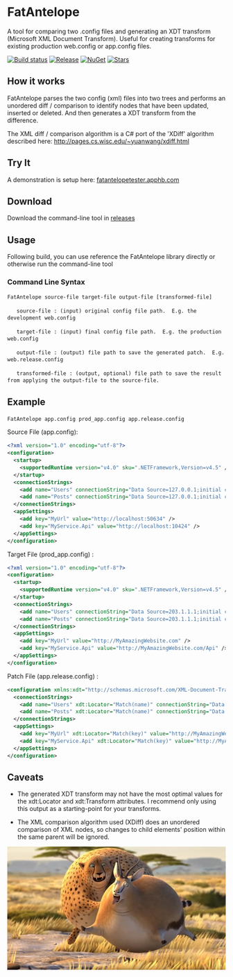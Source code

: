 # FatAntelope

A tool for comparing two .config files and generating an XDT transform (Microsoft XML Document Transform).
Useful for creating transforms for existing production web.config or app.config files.

[![Build status](https://ci.appveyor.com/api/projects/status/iii1m7n3cdq3v5xm?svg=true)](https://ci.appveyor.com/project/CameronWills/fatantelope)
[![Release](https://img.shields.io/github/release/CameronWills/fatantelope.svg)](https://github.com/CameronWills/FatAntelope/releases/latest)
[![NuGet](https://buildstats.info/nuget/fatantelope)](https://www.nuget.org/packages/FatAntelope/)
[![Stars](https://img.shields.io/github/stars/CameronWills/fatantelope.svg)](https://github.com/CameronWills/FatAntelope/stargazers)

## How it works

FatAntelope parses the two config (xml) files into two trees and performs an unordered diff / comparison to identify nodes 
that have been updated, inserted or deleted. And then generates a XDT transform from the difference.

The XML diff / comparison algorithm is a C# port of the 'XDiff' algorithm described here: 
http://pages.cs.wisc.edu/~yuanwang/xdiff.html

## Try It
A demonstration is setup here: [fatantelopetester.apphb.com](https://fatantelopetester.apphb.com/)

## Download

Download the command-line tool in [releases](https://github.com/CameronWills/FatAntelope/releases)

## Usage

Following build, you can use reference the FatAntelope library directly or otherwise run the command-line tool

### Command Line Syntax

```
FatAntelope source-file target-file output-file [transformed-file]

   source-file : (input) original config file path.  E.g. the development web.config

   target-file : (input) final config file path.  E.g. the production web.config

   output-file : (output) file path to save the generated patch.  E.g. web.release.config

   transformed-file : (output, optional) file path to save the result from applying the output-file to the source-file.
```

## Example

`FatAntelope app.config prod_app.config app.release.config`

Source File (app.config):

```xml
<?xml version="1.0" encoding="utf-8"?>
<configuration>
  <startup>
    <supportedRuntime version="v4.0" sku=".NETFramework,Version=v4.5" />
  </startup>
  <connectionStrings>
    <add name="Users" connectionString="Data Source=127.0.0.1;initial catalog=UserDB;user id=myUser;password=myPassword" providerName="System.Data.EntityClient" />
    <add name="Posts" connectionString="Data Source=127.0.0.1;initial catalog=PostDB;user id=myUser;password=myPassword" providerName="System.Data.EntityClient" />
  </connectionStrings>
  <appSettings>
    <add key="MyUrl" value="http://localhost:50634" />
    <add key="MyService.Api" value="http://localhost:10424" />
  </appSettings>
</configuration>
```

Target File (prod_app.config) :

```xml
<?xml version="1.0" encoding="utf-8"?>
<configuration>
  <startup>
    <supportedRuntime version="v4.0" sku=".NETFramework,Version=v4.5" />
  </startup>
  <connectionStrings>
    <add name="Users" connectionString="Data Source=203.1.1.1;initial catalog=UserDB;user id=myUser;password=myPassword" providerName="System.Data.EntityClient" />
    <add name="Posts" connectionString="Data Source=203.1.1.1;initial catalog=PostDB;user id=myUser;password=myPassword" providerName="System.Data.EntityClient" />
  </connectionStrings>
  <appSettings>
    <add key="MyUrl" value="http://MyAmazingWebsite.com" />
    <add key="MyService.Api" value="http://MyAmazingWebsite.com/Api" />
  </appSettings>
</configuration>
```

Patch File (app.release.config) :

```xml
<configuration xmlns:xdt="http://schemas.microsoft.com/XML-Document-Transform">
  <connectionStrings>
    <add name="Users" xdt:Locator="Match(name)" connectionString="Data Source=203.1.1.1;initial catalog=UserDB;user id=myUser;password=myPassword" xdt:Transform="SetAttributes(connectionString)" />
    <add name="Posts" xdt:Locator="Match(name)" connectionString="Data Source=203.1.1.1;initial catalog=PostDB;user id=myUser;password=myPassword" xdt:Transform="SetAttributes(connectionString)" />
  </connectionStrings>
  <appSettings>
    <add key="MyUrl" xdt:Locator="Match(key)" value="http://MyAmazingWebsite.com" xdt:Transform="SetAttributes(value)" />
    <add key="MyService.Api" xdt:Locator="Match(key)" value="http://MyAmazingWebsite.com/Api" xdt:Transform="SetAttributes(value)" />
  </appSettings>
</configuration>
```

## Caveats

- The generated XDT transform may not have the most optimal values for the xdt:Locator and xdt:Transform attributes. I recommend only using this output as a starting-point for your transforms.

- The XML comparison algorithm used (XDiff) does an unordered comparison of XML nodes, so changes to child elements' position within the same parent will be ignored.

![FatAntelope](banner.jpg)

